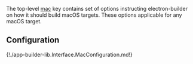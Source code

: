 The top-level [mac](configuration.md#mac) key contains set of options instructing electron-builder on how it should build macOS targets. These options applicable for any macOS target.

## Configuration

  {!./app-builder-lib.Interface.MacConfiguration.md!}
